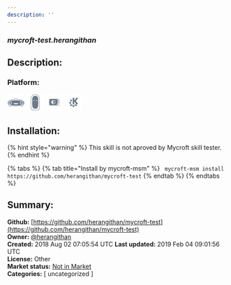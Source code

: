 ```yaml
---
description: ''
---
```


### _mycroft-test.herangithan_  
## Description:  
  
  
  
### Platform:  
 ![Mark I](../.gitbook/assets/mark-1-icon.png)  ![Mark II](../.gitbook/assets/mark-2-icon.png)  ![Picroft](../.gitbook/assets/picroft-icon.png)  ![plasmoid](../.gitbook/assets/kde.png)   
## Installation:  
{% hint style="warning" %}
This skill is not aproved by Mycroft skill tester.
{% endhint %}
    
{% tabs %}
{% tab title="Install by mycroft-msm" %}
``` mycroft-msm install https://github.com/herangithan/mycroft-test```
{% endtab %}
  {% endtabs %}
    
## Summary:  
**Github:** [https://github.com/herangithan/mycroft-test](https://github.com/herangithan/mycroft-test)  
**Owner:** [@herangithan](https://github.com/herangithan)  
**Created:** 2018 Aug 02 07:05:54 UTC  **Last updated:** 2019 Feb 04 09:01:56 UTC  
**License:** Other  
**Market status:** [Not in Market](https://market.mycroft.ai/skill/)  
**Categories:** [ uncategorized ]   
